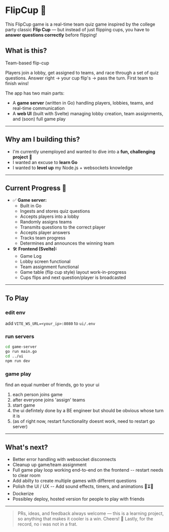 # FlipCup 🎉

This FlipCup game is a real-time team quiz game inspired by the college party classic **Flip Cup** — but instead of just flipping cups, you have to **answer questions correctly** before flipping!

## What is this?
Team-based flip-cup

Players join a lobby, get assigned to teams, and race through a set of quiz questions. Answer right → your cup flip's → pass the turn. First team to finish wins!

The app has two main parts:
- A **game server** (written in Go) handling players, lobbies, teams, and real-time communication
- A **web UI** (built with Svelte) managing lobby creation, team assignments, and (soon) full game play

---
## Why am I building this?
- I'm currently unemployed and wanted to dive into a **fun, challenging project** 🎯
- I wanted an excuse to **learn Go** 
- I wanted to **level up** my Node.js + websockets knowledge

---
## Current Progress 🚀
- ✅ **Game server:**  
  - Built in Go
  - Ingests and stores quiz questions
  - Accepts players into a lobby
  - Randomly assigns teams
  - Transmits questions to the correct player
  - Accepts player answers
  - Tracks team progress
  - Determines and announces the winning team
- 🛠️ **Frontend (Svelte):**
  - Game Log
  - Lobby screen functional
  - Team assignment functional
  - Game table (flip cup style) layout work-in-progress
  - Cups flips and next question/player is broadcasted

---
## To Play
### edit env 
add ``VITE_WS_URL=<your_ip>:8080`` to ``ui/.env``

### run servers
```bash
cd game-server
go run main.go
cd ../ui
npm run dev
```
### game play
find an equal number of friends, go to your ui
1) each person joins game
1) after everyone joins 'assign' teams
1) start game
1) the ui defintely done by a BE engineer but should be obvious whose turn it is
1) (as of right now, restart functionality doesnt work, need to restart go server)


---
## What's next?

- Better error handling with websocket disconnects
- Cleanup up game/team assignment
- Full game play loop working end-to-end on the frontend
-- restart needs to clear room
- Add abilty to create multiple games with different questions
- Polish the UI / UX 
-- Add sound effects, timers, and animations 🎵⏳✨
- Dockerize
- Possibley deploy, hosted version for people to play with friends

---
> PRs, ideas, and feedback always welcome — this is a learning project, so anything that makes it cooler is a win. Cheers! 🍻
> Lastly, for the record, no i was not in a frat. 
